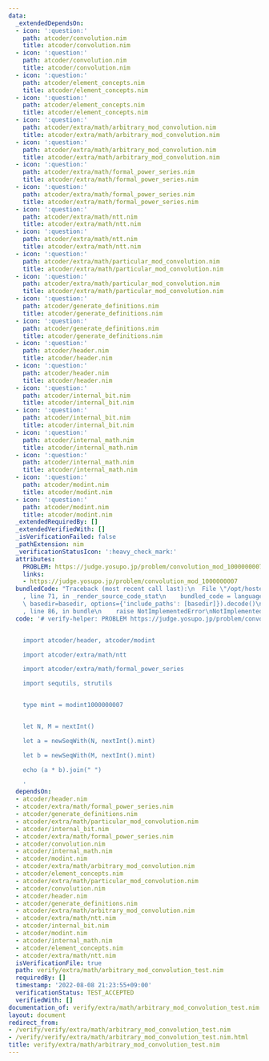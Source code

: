```yaml
---
data:
  _extendedDependsOn:
  - icon: ':question:'
    path: atcoder/convolution.nim
    title: atcoder/convolution.nim
  - icon: ':question:'
    path: atcoder/convolution.nim
    title: atcoder/convolution.nim
  - icon: ':question:'
    path: atcoder/element_concepts.nim
    title: atcoder/element_concepts.nim
  - icon: ':question:'
    path: atcoder/element_concepts.nim
    title: atcoder/element_concepts.nim
  - icon: ':question:'
    path: atcoder/extra/math/arbitrary_mod_convolution.nim
    title: atcoder/extra/math/arbitrary_mod_convolution.nim
  - icon: ':question:'
    path: atcoder/extra/math/arbitrary_mod_convolution.nim
    title: atcoder/extra/math/arbitrary_mod_convolution.nim
  - icon: ':question:'
    path: atcoder/extra/math/formal_power_series.nim
    title: atcoder/extra/math/formal_power_series.nim
  - icon: ':question:'
    path: atcoder/extra/math/formal_power_series.nim
    title: atcoder/extra/math/formal_power_series.nim
  - icon: ':question:'
    path: atcoder/extra/math/ntt.nim
    title: atcoder/extra/math/ntt.nim
  - icon: ':question:'
    path: atcoder/extra/math/ntt.nim
    title: atcoder/extra/math/ntt.nim
  - icon: ':question:'
    path: atcoder/extra/math/particular_mod_convolution.nim
    title: atcoder/extra/math/particular_mod_convolution.nim
  - icon: ':question:'
    path: atcoder/extra/math/particular_mod_convolution.nim
    title: atcoder/extra/math/particular_mod_convolution.nim
  - icon: ':question:'
    path: atcoder/generate_definitions.nim
    title: atcoder/generate_definitions.nim
  - icon: ':question:'
    path: atcoder/generate_definitions.nim
    title: atcoder/generate_definitions.nim
  - icon: ':question:'
    path: atcoder/header.nim
    title: atcoder/header.nim
  - icon: ':question:'
    path: atcoder/header.nim
    title: atcoder/header.nim
  - icon: ':question:'
    path: atcoder/internal_bit.nim
    title: atcoder/internal_bit.nim
  - icon: ':question:'
    path: atcoder/internal_bit.nim
    title: atcoder/internal_bit.nim
  - icon: ':question:'
    path: atcoder/internal_math.nim
    title: atcoder/internal_math.nim
  - icon: ':question:'
    path: atcoder/internal_math.nim
    title: atcoder/internal_math.nim
  - icon: ':question:'
    path: atcoder/modint.nim
    title: atcoder/modint.nim
  - icon: ':question:'
    path: atcoder/modint.nim
    title: atcoder/modint.nim
  _extendedRequiredBy: []
  _extendedVerifiedWith: []
  _isVerificationFailed: false
  _pathExtension: nim
  _verificationStatusIcon: ':heavy_check_mark:'
  attributes:
    PROBLEM: https://judge.yosupo.jp/problem/convolution_mod_1000000007
    links:
    - https://judge.yosupo.jp/problem/convolution_mod_1000000007
  bundledCode: "Traceback (most recent call last):\n  File \"/opt/hostedtoolcache/Python/3.10.5/x64/lib/python3.10/site-packages/onlinejudge_verify/documentation/build.py\"\
    , line 71, in _render_source_code_stat\n    bundled_code = language.bundle(stat.path,\
    \ basedir=basedir, options={'include_paths': [basedir]}).decode()\n  File \"/opt/hostedtoolcache/Python/3.10.5/x64/lib/python3.10/site-packages/onlinejudge_verify/languages/nim.py\"\
    , line 86, in bundle\n    raise NotImplementedError\nNotImplementedError\n"
  code: '# verify-helper: PROBLEM https://judge.yosupo.jp/problem/convolution_mod_1000000007


    import atcoder/header, atcoder/modint

    import atcoder/extra/math/ntt

    import atcoder/extra/math/formal_power_series

    import sequtils, strutils


    type mint = modint1000000007


    let N, M = nextInt()

    let a = newSeqWith(N, nextInt().mint)

    let b = newSeqWith(M, nextInt().mint)

    echo (a * b).join(" ")

    '
  dependsOn:
  - atcoder/header.nim
  - atcoder/extra/math/formal_power_series.nim
  - atcoder/generate_definitions.nim
  - atcoder/extra/math/particular_mod_convolution.nim
  - atcoder/internal_bit.nim
  - atcoder/extra/math/formal_power_series.nim
  - atcoder/convolution.nim
  - atcoder/internal_math.nim
  - atcoder/modint.nim
  - atcoder/extra/math/arbitrary_mod_convolution.nim
  - atcoder/element_concepts.nim
  - atcoder/extra/math/particular_mod_convolution.nim
  - atcoder/convolution.nim
  - atcoder/header.nim
  - atcoder/generate_definitions.nim
  - atcoder/extra/math/arbitrary_mod_convolution.nim
  - atcoder/extra/math/ntt.nim
  - atcoder/internal_bit.nim
  - atcoder/modint.nim
  - atcoder/internal_math.nim
  - atcoder/element_concepts.nim
  - atcoder/extra/math/ntt.nim
  isVerificationFile: true
  path: verify/extra/math/arbitrary_mod_convolution_test.nim
  requiredBy: []
  timestamp: '2022-08-08 21:23:55+09:00'
  verificationStatus: TEST_ACCEPTED
  verifiedWith: []
documentation_of: verify/extra/math/arbitrary_mod_convolution_test.nim
layout: document
redirect_from:
- /verify/verify/extra/math/arbitrary_mod_convolution_test.nim
- /verify/verify/extra/math/arbitrary_mod_convolution_test.nim.html
title: verify/extra/math/arbitrary_mod_convolution_test.nim
---
```

